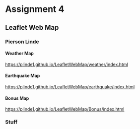 # Assignment 4
## Leaflet Web Map
### Pierson Linde

#### Weather Map 
https://plinde1.github.io/LeafletWebMap/weather/index.html


#### Earthquake Map
https://plinde1.github.io/LeafletWebMap/earthquake/index.html


#### Bonus Map
https://plinde1.github.io/LeafletWebMap/Bonus/index.html

### Stuff
